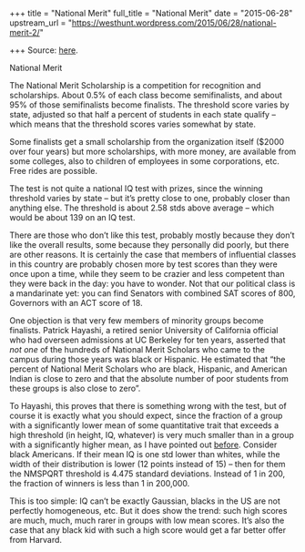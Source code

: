 +++
title = "National Merit"
full_title = "National Merit"
date = "2015-06-28"
upstream_url = "https://westhunt.wordpress.com/2015/06/28/national-merit-2/"

+++
Source: [here](https://westhunt.wordpress.com/2015/06/28/national-merit-2/).

National Merit

The National Merit Scholarship is a competition for recognition and
scholarships. About 0.5% of each class become semifinalists, and about
95% of those semifinalists become finalists. The threshold score varies
by state, adjusted so that half a percent of students in each state
qualify – which means that the threshold scores varies somewhat by
state.

Some finalists get a small scholarship from the organization itself
($2000 over four years) but more scholarships, with more money, are
available from some colleges, also to children of employees in some
corporations, etc. Free rides are possible.

The test is not quite a national IQ test with prizes, since the winning
threshold varies by state – but it’s pretty close to one, probably
closer than anything else. The threshold is about 2.58 stds above
average – which would be about 139 on an IQ test.

There are those who don’t like this test, probably mostly because they
don’t like the overall results, some because they personally did poorly,
but there are other reasons. It is certainly the case that members of
influential classes in this country are probably chosen more by test
scores than they were once upon a time, while they seem to be crazier
and less competent than they were back in the day: you have to wonder.
Not that our political class is a mandarinate yet: you can find Senators
with combined SAT scores of 800, Governors with an ACT score of 18.

One objection is that very few members of minority groups become
finalists. Patrick Hayashi, a retired senior University of California
official who had overseen admissions at UC Berkeley for ten years,
asserted that *not one* of the hundreds of National Merit Scholars who
came to the campus during those years was black or Hispanic. He
estimated that “the percent of National Merit Scholars who are black,
Hispanic, and American Indian is close to zero and that the absolute
number of poor students from these groups is also close to zero”.

To Hayashi, this proves that there is something wrong with the test, but
of course it is exactly what you should expect, since the fraction of a
group with a significantly lower mean of some quantitative trait that
exceeds a high threshold (in height, IQ, whatever) is very much smaller
than in a group with a significantly higher mean, as I have pointed out
[before](https://westhunt.wordpress.com/2014/03/05/outliers/). Consider
black Americans. If their mean IQ is one std lower than whites, while
the width of their distribution is lower (12 points instead of 15) –
then for them the NMSPQRT threshold is 4.475 standard deviations.
Instead of 1 in 200, the fraction of winners is less than 1 in 200,000.

This is too simple: IQ can’t be exactly Gaussian, blacks in the US are
not perfectly homogeneous, etc. But it does show the trend: such high
scores are much, much, much rarer in groups with low mean scores. It’s
also the case that any black kid with such a high score would get a far
better offer from Harvard.

